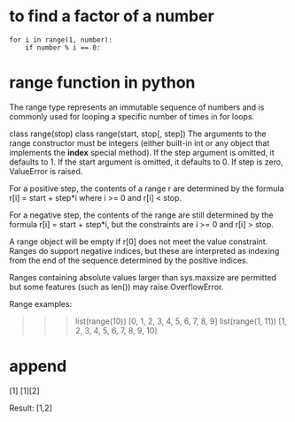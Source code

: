 # to find a factor of a number
    for i in range(1, number):
        if number % i == 0:
 # range function in python
 The range type represents an immutable sequence of numbers and is commonly used for looping a specific number of times in for loops.

class range(stop)
class range(start, stop[, step])
The arguments to the range constructor must be integers (either built-in int or any object that implements the __index__ special method). If the step argument is omitted, it defaults to 1. If the start argument is omitted, it defaults to 0. If step is zero, ValueError is raised.

For a positive step, the contents of a range r are determined by the formula r[i] = start + step*i where i >= 0 and r[i] < stop.

For a negative step, the contents of the range are still determined by the formula r[i] = start + step*i, but the constraints are i >= 0 and r[i] > stop.

A range object will be empty if r[0] does not meet the value constraint. Ranges do support negative indices, but these are interpreted as indexing from the end of the sequence determined by the positive indices.

Ranges containing absolute values larger than sys.maxsize are permitted but some features (such as len()) may raise OverflowError.

Range examples:

>>>
>>> list(range(10))
[0, 1, 2, 3, 4, 5, 6, 7, 8, 9]
>>> list(range(1, 11))
[1, 2, 3, 4, 5, 6, 7, 8, 9, 10]

# append
[1]
[1][2]

Result: [1,2]